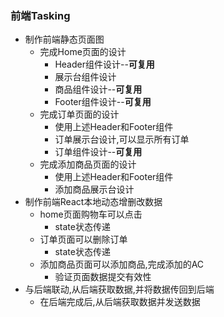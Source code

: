 ### 前端Tasking

- 制作前端静态页面图
  - 完成Home页面的设计
    - Header组件设计--**可复用**
    - 展示台组件设计
    - 商品组件设计--**可复用**
    - Footer组件设计--**可复用**
  - 完成订单页面的设计
    - 使用上述Header和Footer组件
    - 订单展示台设计,可以显示所有订单
    - 订单组件设计--**可复用**
  - 完成添加商品页面的设计
    - 使用上述Header和Footer组件
    - 添加商品展示台设计
- 制作前端React本地动态增删改数据
  - home页面购物车可以点击
    - state状态传递
  - 订单页面可以删除订单
    - state状态传递
  - 添加商品页面可以添加商品,完成添加的AC
    - 验证页面数据提交有效性
- 与后端联动,从后端获取数据,并将数据传回到后端
  - 在后端完成后,从后端获取数据并发送数据